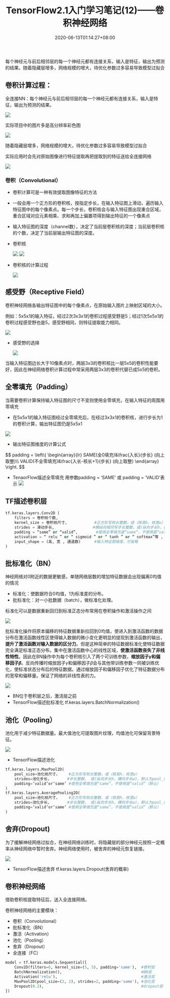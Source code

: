 ﻿---
title: "TensorFlow2.1入门学习笔记(12)——卷积神经网络"
date: 2020-06-13T01:14:27+08:00
tags: 
    - CNN
    - 神经网络
categories: ["TF2.1学习笔记"]
featuredImage: "https://img-blog.csdnimg.cn/2020061223261222.png"

---

每个神经元与前后相邻层的每一个神经元都有连接关系，输入是特征，输出为预测的结果。随着隐藏层增多，网络规模的增大，待优化参数过多容易导致模型过拟合

## 卷积计算过程：
全连接NN：每个神经元与前后相邻层的每一个神经元都有连接关系，输入是特征，输出为预测的结果。

![](https://img-blog.csdnimg.cn/20200612195038324.png " ")

实际项目中的图片多是高分辨率彩色图
	
![](https://img-blog.csdnimg.cn/20200612195316182.png " ")

随着隐藏层增多，网络规模的增大，待优化参数过多容易导致模型过拟合

实际应用时会先对原始图像进行特征提取再把提取到的特征送给全连接网络

![](https://img-blog.csdnimg.cn/20200612195743308.png " ")

### 卷积（Convolutional）
- 卷积计算可是一种有效提取图像特征的方法
- 一般会用一个正方形的卷积核，按指定步长，在输入特征图上滑动，遍历输入特征图中的每个像素点。每一个步长，卷积核会与输入特征图出现重合区域，重合区域对应元素相乘、求和再加上偏置项得到输出特征的一个像素点
- 输入特征图的深度（channel数），决定了当前层卷积核的深度；当前层卷积核的个数，决定了当前层输出特征图的深度。
- 卷积核

	![](https://img-blog.csdnimg.cn/20200612222105316.png " ")
	![](https://img-blog.csdnimg.cn/20200612222800539.png " ")

- 卷积核的计算过程

	![](https://img-blog.csdnimg.cn/20200612223035455.gif " ")

## 感受野（Receptive Field）
卷积神经网络各输出特征图中的每个像素点，在原始输入图片上映射区域的大小。

例如：5x5x1的输入特征，经过2次3x3x1的卷积过程感受野是5；经过1次5x5x1的卷积过程感受野也是5，感受野相同，则特征提取能力相同。

![](https://img-blog.csdnimg.cn/20200612223641326.png " ")

- 感受野的选择

	![](https://img-blog.csdnimg.cn/20200612223955243.png " ")

当输入特征图边长大于10像素点时，两层3x3的卷积核比一层5x5的卷积性能要好，因此在神经网络卷积计算过程中常采用两层3x3的卷积代替已成5x5的卷积。

## 全零填充（Padding）

当需要卷积计算保持输入特征图的尺寸不变则使用全零填充，在输入特征的周围用零填充

- 在5x5x1的输入特征图经过全零填充后，在经过3x3x1的卷积核，进行步长为1的卷积计算，输出特征图仍是5x5x1

![](https://img-blog.csdnimg.cn/20200612233752911.png " ")

- 输出特征图维度的计算公式

<div>
$$
padding = \left\{
  \begin{array}{lr}
    SAME(全0填充)&\frac{入长}{步长}	(向上取整)\\
    VALID(不全零填充)&\frac{入长-核长+1}{步长}	(向上取整)
  \end{array}
\right.
$$
</div>

- TenaorFlow描述全零填充
	用参数padding = ‘SAME’ 或 padding = ‘VALID’表示
	![](https://img-blog.csdnimg.cn/2020061223504981.png " ")
## TF描述卷积层
```python
tf.keras.layers.Conv2D (
	filters = 卷积核个数,
	kernel_size = 卷积核尺寸, 			#正方形写核长整数，或（核高h，核宽w）
	strides = 滑动步长,					#横纵向相同写步长整数，或(纵向步长h，横向步长w)，默认1
	padding = “same” or “valid”, 		#使用全零填充是“same”，不使用是“valid”（默认）
	activation = “ relu ” or “ sigmoid ” or “ tanh ” or “ softmax”等 , 		#如有BN此处不写
	input_shape = (高, 宽 , 通道数)		#输入特征图维度，可省略
)
```

## 批标准化（BN）
神经网络对0附近的数据更敏感，单随网络层数的增加特征数据会出现偏离0均值的情况

- 标准化：使数据符合0均值，1为标准差的分布。
- 批标准化：对一小批数据（batch），做标准化处理。

标准化可以是数据重新回归到标准正态分布常用在卷积操作和激活操作之间

![](https://img-blog.csdnimg.cn/2020061300060593.png " ")

批标准化操作将原本偏移的特征数据重新拉回到0均值，使进入到激活函数的数据分布在激活函数线性区使得输入数据的微小变化更明显的提现到激活函数的输出，**提升了激活函数对输入数据的区分力**。但是这种简单的特征数据标准化使特征数据完全满足标准正态分布。集中在激活函数中心的线性区域，**使激活函数丧失了非线性特性**。因此在BN操作中为每个卷积核引入了两个可训练参数，**缩放因子$\gamma$和偏移因子$\beta$**。反向传播时缩放因子$\gamma$和偏移因子$\beta$会与其他带训练参数一同被训练优化，使标准状态分布后的特征数据。通过缩放因子和偏移因子优化了特征数据分布的宽窄和偏移量。保证了网络的非线性表的力。

![](https://img-blog.csdnimg.cn/2020061300234954.png " ")

- BN位于卷积层之后，激活层之前
- TensorFlow描述批标准化
	tf.keras.layers.BatchNormalization()


## 池化（Pooling）
池化用于减少特征数据量。最大值池化可提取图片纹理，均值池化可保留背景特征。

![](https://img-blog.csdnimg.cn/20200613003846171.png " ")

- TensorFlow描述池化

```python
tf.keras.layers.MaxPool2D(
	pool_size=池化核尺寸，	#正方形写核长整数，或（核高h，核宽w）
	strides=池化步长，		#步长整数， 或(纵向步长h，横向步长w)，默认为pool_size
	padding=‘valid’or‘same’ #使用全零填充是“same”，不使用是“valid”（默认）
)
tf.keras.layers.AveragePooling2D(
	pool_size=池化核尺寸，	#正方形写核长整数，或（核高h，核宽w）
	strides=池化步长，		#步长整数， 或(纵向步长h，横向步长w)，默认为pool_size
	padding=‘valid’or‘same’ #使用全零填充是“same”，不使用是“valid”（默认）
)
```

## 舍弃(Dropout)
为了缓解神经网络过拟合，在神经网络训练时，将隐藏层的部分神经元按照一定概率从神经网络中暂时舍弃。神经网络使用时，被舍弃的神经元恢复链接。

![](https://img-blog.csdnimg.cn/20200613004956902.png " ")

- TensorFlow描述舍弃
	tf.keras.layers.Dropout(舍弃的概率)




## 卷积神经网络
借助卷积核提取特征后，送入全连接网络。

卷积神经网络的主要模块：

- 卷积（Convolutional）
- 批标准化（BN）
- 激活（Activation）
- 池化（Pooling）
- 舍弃（Dropout）
- 全连接（FC）

```python
model = tf.keras.models.Sequential([
	Conv2D(filters=6, kernel_size=(5, 5), padding='same'),	#卷积层
	BatchNormalization(),									#BN层	
	Activation('relu'),										#激活层
	MaxPool2D(pool_size=(2, 2), strides=2, padding='same'),	#池化层
	Dropout(0.2),											#dropout层
])
```
